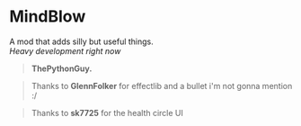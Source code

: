 # MindBlow

A mod that adds silly but useful things.  
*Heavy development right now*

> **ThePythonGuy.**

> Thanks to **GlennFolker** for effectlib and a bullet i'm not gonna mention :/

> Thanks to **sk7725** for the health circle UI
